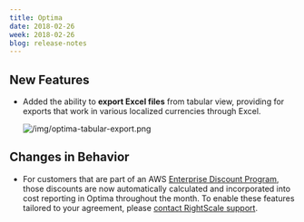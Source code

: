 ```yaml
---
title: Optima
date: 2018-02-26
week: 2018-02-26
blog: release-notes
---
```


## New Features

* Added the ability to **export Excel files** from tabular view, providing for exports that work in various localized currencies through Excel.

    ![/img/optima-tabular-export.png](/img/optima-tabular-export.png)

## Changes in Behavior

* For customers that are part of an AWS [Enterprise Discount Program](https://aws.amazon.com/pricing/enterprise/), those discounts are now automatically calculated and incorporated into cost reporting in Optima throughout the month. To enable these features tailored to your agreement, please [contact RightScale support](support@rightscale.com).